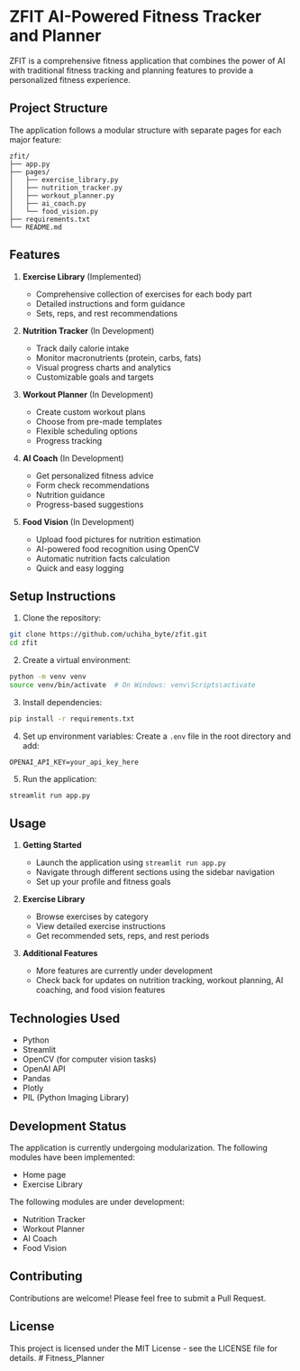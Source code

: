 # ZFIT AI-Powered Fitness Tracker and Planner

ZFIT is a comprehensive fitness application that combines the power of AI with traditional fitness tracking and planning features to provide a personalized fitness experience.

## Project Structure

The application follows a modular structure with separate pages for each major feature:

```
zfit/
├── app.py
├── pages/
│   ├── exercise_library.py
│   ├── nutrition_tracker.py
│   ├── workout_planner.py
│   ├── ai_coach.py
│   └── food_vision.py
├── requirements.txt
└── README.md
```

## Features

1. **Exercise Library** (Implemented)
   - Comprehensive collection of exercises for each body part
   - Detailed instructions and form guidance
   - Sets, reps, and rest recommendations

2. **Nutrition Tracker** (In Development)
   - Track daily calorie intake
   - Monitor macronutrients (protein, carbs, fats)
   - Visual progress charts and analytics
   - Customizable goals and targets

3. **Workout Planner** (In Development)
   - Create custom workout plans
   - Choose from pre-made templates
   - Flexible scheduling options
   - Progress tracking

4. **AI Coach** (In Development)
   - Get personalized fitness advice
   - Form check recommendations
   - Nutrition guidance
   - Progress-based suggestions

5. **Food Vision** (In Development)
   - Upload food pictures for nutrition estimation
   - AI-powered food recognition using OpenCV
   - Automatic nutrition facts calculation
   - Quick and easy logging

## Setup Instructions

1. Clone the repository:
```bash
git clone https://github.com/uchiha_byte/zfit.git
cd zfit
```

2. Create a virtual environment:
```bash
python -m venv venv
source venv/bin/activate  # On Windows: venv\Scripts\activate
```

3. Install dependencies:
```bash
pip install -r requirements.txt
```

4. Set up environment variables:
Create a `.env` file in the root directory and add:
```
OPENAI_API_KEY=your_api_key_here
```

5. Run the application:
```bash
streamlit run app.py
```

## Usage

1. **Getting Started**
   - Launch the application using `streamlit run app.py`
   - Navigate through different sections using the sidebar navigation
   - Set up your profile and fitness goals

2. **Exercise Library**
   - Browse exercises by category
   - View detailed exercise instructions
   - Get recommended sets, reps, and rest periods

3. **Additional Features**
   - More features are currently under development
   - Check back for updates on nutrition tracking, workout planning, AI coaching, and food vision features

## Technologies Used

- Python
- Streamlit
- OpenCV (for computer vision tasks)
- OpenAI API
- Pandas
- Plotly
- PIL (Python Imaging Library)

## Development Status

The application is currently undergoing modularization. The following modules have been implemented:
- Home page
- Exercise Library

The following modules are under development:
- Nutrition Tracker
- Workout Planner
- AI Coach
- Food Vision

## Contributing

Contributions are welcome! Please feel free to submit a Pull Request.

## License

This project is licensed under the MIT License - see the LICENSE file for details. #   F i t n e s s _ P l a n n e r  
 